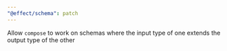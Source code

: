```yaml
---
"@effect/schema": patch
---
```


Allow `compose` to work on schemas where the input type of one extends the output type of the other
